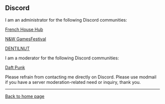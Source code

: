 ## Discord

I am an administrator for the following Discord communities:

[French House Hub](https://discord.gg/aeQnbqNKwB)

[N&W GamesFestival](https://discord.gg/MVKSUNpqw2)

[DENTILNUT](https://discord.gg/sx8xpjxy88)

I am a moderator for the following Discord communities:

[Daft Punk](https://discord.gg/daftpunk)

Please refrain from contacting me directly on Discord. Please use modmail if you have a server moderation-related need or inquiry, thank you.

----

[Back to home page](/)
